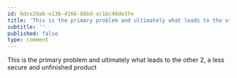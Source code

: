 ```yaml
---
id: 6dce28ab-e136-4166-88bd-ac1bc48de3fe
title: 'This is the primary problem and ultimately what leads to the other 2, a less secure and unfinished…'
subtitle: ''
published: false
type: comment
---
```




This is the primary problem and ultimately what leads to the other 2, a less secure and unfinished product

